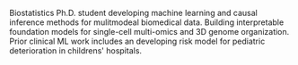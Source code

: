 Biostatistics Ph.D. student developing machine learning and causal inference methods for mulitmodeal biomedical data. Building interpretable foundation models for single-cell multi-omics and 3D genome organization. Prior clinical ML work includes an developing risk model for pediatric deterioration in childrens' hospitals.

